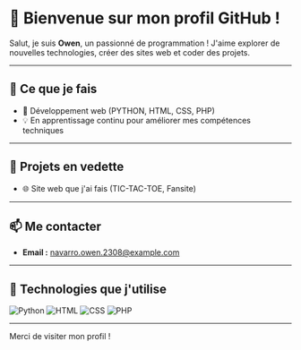 # 👋 Bienvenue sur mon profil GitHub !

Salut, je suis **Owen**, un passionné de programmation !
J'aime explorer de nouvelles technologies, créer des sites web et coder des projets.

---

## 🌟 Ce que je fais
- 🔧 Développement web (PYTHON, HTML, CSS, PHP)
- 💡 En apprentissage continu pour améliorer mes compétences techniques

---

## 🔗 Projets en vedette
- 🌐 Site web que j'ai fais (TIC-TAC-TOE, Fansite) 

---

## 📫 Me contacter
- **Email :** [navarro.owen.2308@example.com](mailto:navarro.owen.2308@example.com)

---

## 🚀 Technologies que j'utilise
![Python](https://img.shields.io/badge/Python-3776AB?style=for-the-badge&logo=python&logoColor=white)
![HTML](https://img.shields.io/badge/HTML5-E34F26?style=for-the-badge&logo=html5&logoColor=white)
![CSS](https://img.shields.io/badge/CSS3-1572B6?style=for-the-badge&logo=css3&logoColor=white)
![PHP](https://img.shields.io/badge/PHP-777BB4?style=for-the-badge&logo=php&logoColor=white)

---

Merci de visiter mon profil !
